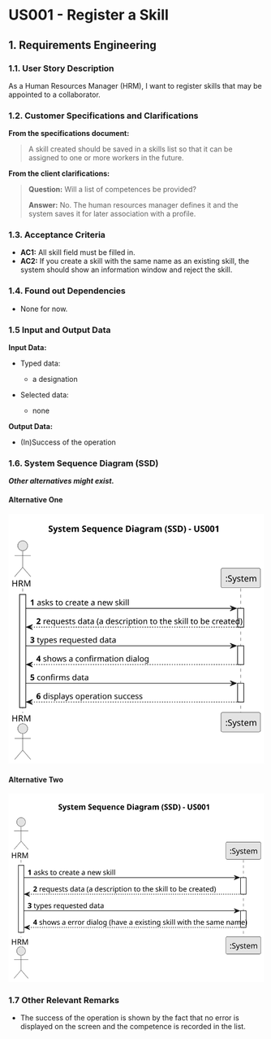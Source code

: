 # US001 - Register a Skill 


## 1. Requirements Engineering

### 1.1. User Story Description

As a Human Resources Manager (HRM), I want to register skills that may
be appointed to a collaborator.

### 1.2. Customer Specifications and Clarifications 

**From the specifications document:**

>	A skill created should be saved in a skills list so that it can be assigned to one or more workers in the future. 

**From the client clarifications:**

> **Question:** Will a list of competences be provided?
>
> **Answer:** No. The human resources manager defines it and the system saves it for later association with a profile.

### 1.3. Acceptance Criteria

* **AC1:** All skill field must be filled in.
* **AC2:** If you create a skill with the same name as an existing skill, the system should show an information window and reject the skill.

### 1.4. Found out Dependencies

* None for now.  

### 1.5 Input and Output Data

**Input Data:**

* Typed data:
    * a designation 

	
* Selected data:
    * none

**Output Data:**

* (In)Success of the operation

### 1.6. System Sequence Diagram (SSD)

**_Other alternatives might exist._**

#### Alternative One

![System Sequence Diagram - Alternative One](svg/us001-system-sequence-diagram-alternative-one.svg)

#### Alternative Two

![System Sequence Diagram - Alternative Two](svg/us001-system-sequence-diagram-alternative-two.svg)

### 1.7 Other Relevant Remarks

* The success of the operation is shown by the fact that no error is displayed on the screen and the competence is recorded in the list.